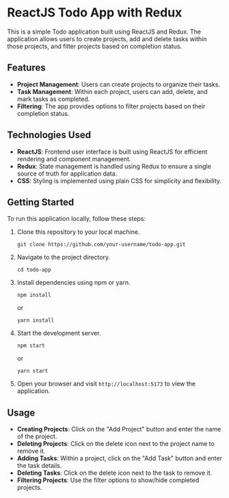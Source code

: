 # ReactJS Todo App with Redux

This is a simple Todo application built using ReactJS and Redux. The application allows users to create projects, add and delete tasks within those projects, and filter projects based on completion status.

## Features

- **Project Management**: Users can create projects to organize their tasks.
- **Task Management**: Within each project, users can add, delete, and mark tasks as completed.
- **Filtering**: The app provides options to filter projects based on their completion status.

## Technologies Used

- **ReactJS**: Frontend user interface is built using ReactJS for efficient rendering and component management.
- **Redux**: State management is handled using Redux to ensure a single source of truth for application data.
- **CSS**: Styling is implemented using plain CSS for simplicity and flexibility.

## Getting Started

To run this application locally, follow these steps:

1. Clone this repository to your local machine.
   ```
   git clone https://github.com/your-username/todo-app.git
   ```

2. Navigate to the project directory.
   ```
   cd todo-app
   ```

3. Install dependencies using npm or yarn.
   ```
   npm install
   ```
   or
   ```
   yarn install
   ```

4. Start the development server.
   ```
   npm start
   ```
   or
   ```
   yarn start
   ```

5. Open your browser and visit `http://localhost:5173` to view the application.

## Usage

- **Creating Projects**: Click on the "Add Project" button and enter the name of the project.
- **Deleting Projects**: Click on the delete icon next to the project name to remove it.
- **Adding Tasks**: Within a project, click on the "Add Task" button and enter the task details.
- **Deleting Tasks**: Click on the delete icon next to the task to remove it.
- **Filtering Projects**: Use the filter options to show/hide completed projects.